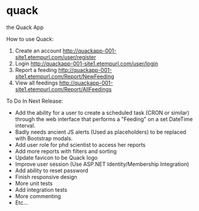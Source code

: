 # quack
the Quack App

How to use Quack:

1. Create an account http://quackapp-001-site1.etempurl.com/user/register
2. Login http://quackapp-001-site1.etempurl.com/user/login
3. Report a feeding http://quackapp-001-site1.etempurl.com/Report/NewFeeding
4. View all feedings http://quackapp-001-site1.etempurl.com/Report/AllFeedings

To Do In Next Release:

* Add the ability for a user to create a scheduled task (CRON or similar) through the web interface that performs a "Feeding" on a set DateTime interval.
* Badly needs ancient JS alerts (Used as placeholders) to be replaced with Bootstrap modals.
* Add user role for phd scientist to access her reports
* Add more reports with filters and sorting
* Update favicon to be Quack logo
* Improve user session (Use ASP.NET Identity/Membership Integration)
* Add ability to reset password
* Finish responsive design
* More unit tests 
* Add integration tests
* More commenting
* Etc...
